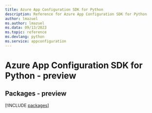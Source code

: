 ```yaml
---
title: Azure App Configuration SDK for Python
description: Reference for Azure App Configuration SDK for Python
author: lmazuel
ms.author: lmazuel
ms.data: 09/13/2023
ms.topic: reference
ms.devlang: python
ms.service: appconfiguration
---
```

# Azure App Configuration SDK for Python - preview
## Packages - preview
[!INCLUDE [packages](app-configuration-index.md)]